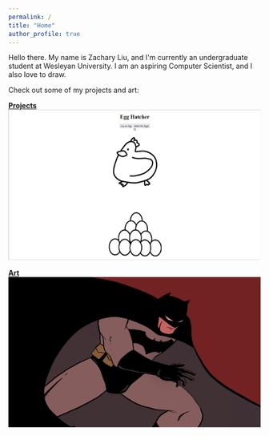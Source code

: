 ```yaml
---
permalink: /
title: "Home"
author_profile: true
---
```


Hello there. My name is Zachary Liu, and I'm currently an undergraduate student at Wesleyan University. I am an aspiring Computer Scientist, and I also love to draw.

Check out some of my projects and art:

[**Projects**](/projects/)
<img src="assets/images/egg_hatcher_clip_.gif" width="600" height="300" />



[**Art**](/art/)
<img src="assets/images/year-one.jpg" width="600" height="300" />